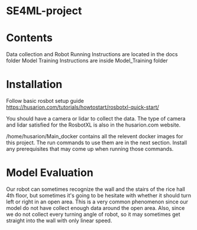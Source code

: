 # SE4ML-project

# Contents 
Data collection and Robot Running Instructions are located in the docs folder 
Model Training Instructions are inside Model_Training folder

# Installation 
Follow basic rosbot setup guide https://husarion.com/tutorials/howtostart/rosbotxl-quick-start/

You should have a camera or lidar to collect the data. The type of camera and lidar satisfied for the RosbotXL is also in the husarion.com website.

/home/husarion/Main_docker contains all the relevent docker images for this project. The run commands to use them are in the next section. 
Install any prerequisites that may come up when running those commands. 

# Model Evaluation
Our robot can sometimes recognize the wall and the stairs of the rice hall 4th floor, but sometimes it's going to be hesitate with whether it should turn left or right in an open area. This is a very common phenomenon since our model do not have collect enough data around the open area. Also, since we do not collect every turning angle of robot, so it may sometimes get straight into the wall with only linear speed.
